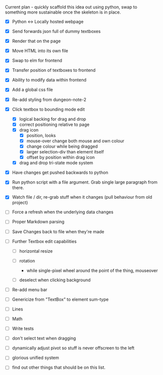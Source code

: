Current plan - quickly scaffold this idea out using python, swap to something
more sustainable once the skeleton is in place.

- [x] Python <-> Locally hosted webpage
- [x] Send forwards json full of dummy textboxes
- [x] Render that on the page
- [x] Move HTML into its own file
- [x] Swap to elm for frontend
- [x] Transfer position of textboxes to frontend
- [x] Ability to modify data within frontend

- [x] Add a global css file
- [x] Re-add styling from dungeon-note-2

- [x] Click textbox to bounding mode edit
    - [x] logical backing for drag and drop
    - [x] correct positioning relative to page
    - [x] drag icon
        - [x] position, looks
        - [x] mouse-over change both mouse and own colour
        - [x] change colour while being dragged
        - [x] larger selection-div than element itself
        - [x] offset by position within drag icon
    - [x] drag and drop tri-state mode system

- [x] Have changes get pushed backwards to python

- [x] Run python script with a file argument. Grab single large paragraph from there.
- [x] Watch file / dir, re-grab stuff when it changes (pull behaviour from old project)
- [ ] Force a refresh when the underlying data changes

- [ ] Proper Markdown parsing

- [ ] Save Changes back to file when they're made

- [ ] Further Textbox edit capabilities
    - [ ] horizontal resize
    - [ ] rotation
        - while single-pixel wheel around the point of the thing, mouseover
    - [ ] deselect when clicking background


- [ ] Re-add menu bar
- [ ] Genericize from "TextBox" to element sum-type
- [ ] Lines
- [ ] Math
- [ ] Write tests
- [ ] don't select text when dragging
- [ ] dynamically adjust pivot so stuff is never offscreen to the left
- [ ] glorious unified system
- [ ] find out other things that should be on this list.
